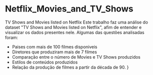 # Netflix_Movies_and_TV_Shows
TV Shows and Movies listed on Netflix
Este trabalho faz uma análise do dataset "TV Shows and Movies listed on Netflix", afim de entender e visualizar os dados presentes nele. Algumas das questões analisadas foram:

- Paises com mais de 100 filmes disponiveis
- Diretores que produziram mais de 7 filmes
- Comparação entre o número de Movies e TV Shows produzidos
- Estilos de conteúdos produzidos
- Relação da produção de filmes a partir da década de 90. }
